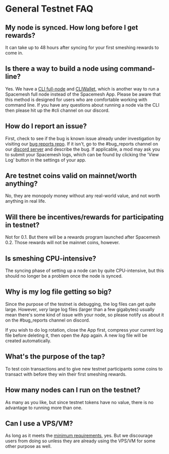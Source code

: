 # General Testnet FAQ

## My node is synced. How long before I get rewards?

It can take up to 48 hours after syncing for your first smeshing rewards to come in.

## Is there a way to build a node using command-line?

Yes. We have a [CLI full-node](https://github.com/spacemeshos/go-spacemesh) and [CLIWallet](https://github.com/spacemeshos/cli-wallet), which is another way to run a Spacemesh full node instead of the Spacemesh App. Please be aware that this method is designed for users who are comfortable working with command line. If you have any questions about running a node via the CLI then please hit up the #cli channel on our discord.

## How do I report an issue?

First, check to see if the bug is known issue already under investigation by visiting our [bug reports repo](https://github.com/spacemeshos/bug-reports/issues). If it isn't, go to the #bug_reports channel on our [discord server](https://chat.spacemesh.io) and describe the bug. If applicable, a mod may ask you to submit your Spacemesh logs, which can be found by clicking the 'View Log' button in the settings of your app.

## Are testnet coins valid on mainnet/worth anything?

No, they are monopoly money without any real-world value, and not worth anything in real life.

## Will there be incentives/rewards for participating in testnet?

Not for 0.1. But there will be a rewards program launched after Spacemesh 0.2. Those rewards will not be mainnet coins, however.

## Is smeshing CPU-intensive?

The syncing phase of setting up a node can by quite CPU-intensive, but this should no longer be a problem once the node is synced.

## Why is my log file getting so big?

Since the purpose of the testnet is debugging, the log files can get quite large. However, *very* large log files (larger than a few gigabytes) usually mean there's some kind of issue with your node, so please notify us about it on the #bug_reports channel on discord.

If you wish to do log rotation, close the App first, compress your current log file before deleting it, then open the App again. A new log file will be created automatically.

## What's the purpose of the tap?

To test coin transactions and to give new testnet participants some coins to transact with before they win their first smeshing rewards.

## How many nodes can I run on the testnet?

As many as you like, but since testnet tokens have no value, there is no advantage to running more than one.

## Can I use a VPS/VM?

As long as it meets the [minimum requirements](requirements.md), yes. But we discourage users from doing so unless they are already using the VPS/VM for some other purpose as well.
